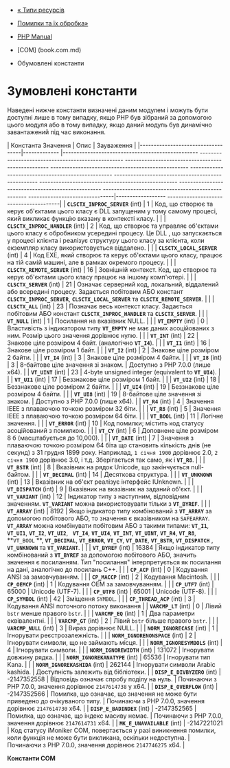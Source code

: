 - [« Типи ресурсів](com.resources.md)
- [Помилки та їх обробка»](com.error-handling.md)

- [PHP Manual](index.md)
- [COM] (book.com.md)
- Обумовлені константи

# Зумовлені константи

Наведені нижче константи визначені даним модулем і можуть бути
доступні лише в тому випадку, якщо PHP був зібраний за допомогою цього
модуля або в тому випадку, якщо даний модуль був динамічно завантажений
під час виконання.

| Константа Значення | Опис | Зауваження |
|-----------------------------------|------------- |------------------------------------------------- -------------------------------------------------- -------------------------------------------------- -------------------------------------------------- -------------------------------------------------- -------------------------------------------------- -------------------------------------------------- -------------------------------------------------- -------------------------------------------------- -------------------------------|------------------ ---------------------------------------|
| **`CLSCTX_INPROC_SERVER`** (int) | 1 | Код, що створює та керує об'єктами цього класу є DLL запущеним у тому самому процесі, який викликає функцію вказану в контексті класу. | |
| **`CLSCTX_INPROC_HANDLER`** (int) | 2 | Код, що створює та управляє об'єктами цього класу є обробником усередині процесу. Це DLL , що запускається у процесі клієнта і реалізує структуру цього класу за клієнта, коли екземпляр класу використовується віддалено. | |
| **`CLSCTX_LOCAL_SERVER`** (int) | 4 | Код EXE, який створює та керує об'єктами цього класу, працює на тій самій машині, але в рамках окремого процесу. | |
| **`CLSCTX_REMOTE_SERVER`** (int) | 16 | Зовнішній контекст. Код, що створює та керує об'єктами цього класу працює на іншому комп'ютері. | |
| **`CLSCTX_SERVER`** (int) | 21 | Означає серверний код, локальний, віддалений або всередині процесу. Задається побітовим АБО констант **`CLSCTX_INPROC_SERVER`**, **`CLSCTX_LOCAL_SERVER`** та **`CLSCTX_REMOTE_SERVER`**. | |
| **`CLSCTX_ALL`** (int) | 23 | Позначає весь контекст класу. Задається побітовим АБО констант **`CLSCTX_INPROC_HANDLER`** та **`CLSCTX_SERVER`**. | |
| **`VT_NULL`** (int) | 1 | Посилання на вказівник NULL. | |
| **`VT_EMPTY`** (int) | 0 | Властивість з індикатором типу **`VT_EMPTY`** не має даних асоційованих з ним. Розмір цього значення дорівнює нулю. | |
| **`VT_INT`** (int) | 22 | Знакове ціле розміром 4 байт. (аналогічно **`VT_I4`**). | |
| **`VT_I1`** (int) | 16 | Знакове ціле розміром 1 байт. | |
| **`VT_I2`** (int) | 2 | Знакове ціле розміром 2 байти. | |
| **`VT_I4`** (int) | 3 | Знакове ціле розміром 4 байти. | |
| **`VT_I8`** (int) | 3 | 8-байтове ціле значення зі знаком. | Доступно з PHP 7.0.0 (лише x64). |
| **`VT_UINT`** (int) | 23 | 4-byte unsigned integer (equivalent to **`VT_UI4`**). | |
| **`VT_UI1`** (int) | 17 | Беззнакове ціле розміром 1 байт. | |
| **`VT_UI2`** (int) | 18 | Беззнакове ціле розміром 2 байти. | |
| **`VT_UI4`** (int) | 19 | Беззнакове ціле розміром 4 байти. | |
| **`VT_UI8`** (int) | 19 | 8-байтове ціле значення зі знаком. | Доступно з PHP 7.0.0 (лише x64). |
| **`VT_R4`** (int) | 4 | Значення IEEE з плаваючою точкою розміром 32 біти. | |
| **`VT_R8`** (int) | 5 | Значення IEEE з плаваючою точкою розміром 64 біти. | |
| **`VT_BOOL`** (int) | 11 | Логічне значення. | |
| **`VT_ERROR`** (int) | 10 | Код помилки; містить код статусу асоційований з помилкою. | |
| **`VT_CY`** (int) | 6 | Доповнене ціле розміром 8 б (масштабується до 10,000). | |
| **`VT_DATE`** (int) | 7 | Значення з плаваючою точкою розміром 64 біта що становить кількість днів (не секунд) з 31 грудня 1899 року. Наприклад, `1 січня 1900` дорівнює 2.0, `2 січня 1900` дорівнює 3.0, і т.д. Зберігається так само, як і **`VT_R8`**. | |
| **`VT_BSTR`** (int) | 8 | Вказівник на рядок Unicode, що закінчується null-байтом. | |
| **`VT_DECIMAL`** (int) | 14 | Десяткова структура. | |
| **`VT_UNKNOWN`** (int) | 13 | Вказівник на об'єкт реалізує інтерфейс IUnknown. | |
| **`VT_DISPATCH`** (int) | 9 | Вказівник на вказівник на заданий об'єкт. | |
| **`VT_VARIANT`** (int) | 12 | Індикатор типу з наступним, відповідним значенням. **`VT_VARIANT`** можна використовувати тільки з **`VT_BYREF`**. | |
| **`VT_ARRAY`** (int) | 8192 | Якщо індикатор типу комбінований з **`VT_ARRAY`** за допомогою побітового АБО, то значення є вказівником на `SAFEARRAY`. **`VT_ARRAY`** можна комбінувати побітовим АБО з такими типами: **`VT_I1`**, **`VT_UI1`**, **`VT_I2`**, **`VT_UI2`**, **` VT_I4`**, **`VT_UI4`**, **`VT_INT`**, **`VT_UINT`**, **`VT_R4`**, **`VT_R8`**, **`VT_BOOL` **, **`VT_DECIMAL`**, **`VT_ERROR`**, **`VT_CY`**, **`VT_DATE`**, **`VT_BSTR`**, **`VT_DISPATCH`** , **`VT_UNKNOWN`** та **`VT_VARIANT`**. | |
| **`VT_BYREF`** (int) | 16384 | Якщо індикатор типу комбінований з **`VT_BYREF`** за допомогою побітового АБО, значить значення є посиланням. Тип "посилання" інтерпретується як посилання на дані, аналогічно до посилань C++. | |
| **`CP_ACP`** (int) | 0 | Кодування ANSI за замовчуванням. | |
| **`CP_MACCP`** (int) | 2 | Кодування Macintosh. | |
| **`CP_OEMCP`** (int) | 1 | Кодування OEM за замовчуванням. | |
| **`CP_UTF7`** (int) | 65000 | Unicode (UTF-7). | |
| **`CP_UTF8`** (int) | 65001 | Unicode (UTF-8). | |
| **`CP_SYMBOL`** (int) | 42 | Зміщення `SYMBOL`. | |
| **`CP_THREAD_ACP`** (int) | 3 | Кодування ANSI поточного потоку виконання |
| **`VARCMP_LT`** (int) | 0 | Лівий `bstr` менше правого `bstr`. | |
| **`VARCMP_EQ`** (int) | 1 | Два параметри еквівалентні. | |
| **`VARCMP_GT`** (int) | 2 | Лівий `bstr` більше правого `bstr`. | |
| **`VARCMP_NULL`** (int) | 3 | Вираз дорівнює NULL. | |
| **`NORM_IGNORECASE`** (int) | 1 | Ігнорувати реєстрозалежність. | |
| **`NORM_IGNORENONSPACE`** (int) | 2 | Ігнорувати символи, що не займають місця. | |
| **`NORM_IGNORESYMBOLS`** (int) | 4 | Ігнорувати символи. | |
| **`NORM_IGNOREWIDTH`** (int) | 131072 | Ігнорувати довжину рядка. | |
| **`NORM_IGNOREKANATYPE`** (int) | 65536 | Ігнорувати тип Kana. | |
| **`NORM_IGNOREKASHIDA`** (int) | 262144 | Ігнорувати символи Arabic kashida. | Доступність залежить від бібліотеки. |
| **`DISP_E_DIVBYZERO`** (int) | -2147352558 | Відповідь означає спробу поділу на нуль. | Починаючи з PHP 7.0.0, значення дорівнює `2147614738` у x64. |
| **`DISP_E_OVERFLOW`** (int) | -2147352566 | Помилка, що означає, що значення не може бути приведено до очікуваного типу. | Починаючи з PHP 7.0.0, значення дорівнює `2147614730` x64. |
| **`DISP_E_BADINDEX`** (int) | -2147352565 | Помилка, що означає, що індекс масиву немає. | Починаючи з PHP 7.0.0, значення дорівнює `2147614731` x64. |
| **`MK_E_UNAVAILABLE`** (int) | -2147221021 | Код статусу iMoniker COM, повертається у разі виникнення помилки, коли функція не може бути викликана, оскільки недоступна. | Починаючи з PHP 7.0.0, значення дорівнює `2147746275` x64. |

**Константи COM**
